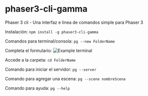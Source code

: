 # phaser3-cli-gamma
Phaser 3 cli - Una interfaz e linea de comandos simple para Phaser 3

Instalación: 
```npm install -g phaser3-cli-gamma```

Comandos para terminal/consola: 
```pg --new FolderName```

Completa el formulario: 
![Example terminal](https://i.gyazo.com/0daf6bdbd26ada7cdcd94b68cec8bf6c.png "Example terminal")



Accede a la carpeta: 
```cd FolderName```

Comando para iniciar el servidor: 
```pg --server```

Comando para agregar una escena: 
```pg --scene nombreScena```

Comando para ayuda: 
```pg --help```